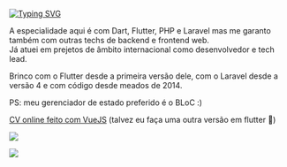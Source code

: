 [![Typing SVG](https://readme-typing-svg.demolab.com?font=Black+Ops+One&pause=1000&multiline=true&random=false&width=435&lines=Bem+vindo+ao+meu+cafofo)](https://git.io/typing-svg)

A especialidade aqui é com Dart, Flutter, PHP e Laravel mas me garanto também com outras techs de backend e frontend web.    
Já atuei em prejetos de âmbito internacional como desenvolvedor e tech lead. 

Brinco com o Flutter desde a primeira versão dele, com o Laravel desde a versão 4 e com código desde meados de 2014. 

PS: meu gerenciador de estado preferido é o BLoC :)

[CV online feito com VueJS](https://luciencorreia.github.io/cv_vuejs/) (talvez eu faça uma outra versão em flutter 👀)  
  
![](https://skills.thijs.gg/icons?i=js,html,css,flutter,dart,laravel,php,docker,kubernetes,vue,angular,git,github,gitlab)



<a href="https://github.com/LucienCorreia"> <img src="https://komarev.com/ghpvc/?username=LucienCorreia&style=for-the-badge&color=brightgreen"> </a>
